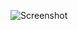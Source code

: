 ![Screenshot](https://raw.githubusercontent.com/Cryakl/Ultimate-RAT-Collection/refs/heads/main/GreameRat/Greame%20RAT%20v1.6/Screenshot.png)
